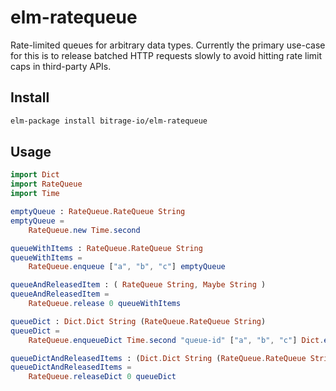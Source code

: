 # elm-ratequeue

Rate-limited queues for arbitrary data types. Currently the primary use-case for
this is to release batched HTTP requests slowly to avoid hitting rate limit caps
in third-party APIs.

## Install

```sh
elm-package install bitrage-io/elm-ratequeue
```

## Usage

```elm
import Dict
import RateQueue
import Time

emptyQueue : RateQueue.RateQueue String
emptyQueue =
    RateQueue.new Time.second

queueWithItems : RateQueue.RateQueue String
queueWithItems =
    RateQueue.enqueue ["a", "b", "c"] emptyQueue

queueAndReleasedItem : ( RateQueue String, Maybe String )
queueAndReleasedItem =
    RateQueue.release 0 queueWithItems

queueDict : Dict.Dict String (RateQueue.RateQueue String)
queueDict =
    RateQueue.enqueueDict Time.second "queue-id" ["a", "b", "c"] Dict.empty

queueDictAndReleasedItems : (Dict.Dict String (RateQueue.RateQueue String), List String)
queueDictAndReleasedItems =
    RateQueue.releaseDict 0 queueDict
```
